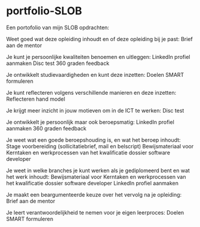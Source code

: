 # portfolio-SLOB
Een portofolio van mijn SLOB opdrachten:

Weet goed wat deze opleiding inhoudt en of deze opleiding bij je past:
Brief aan de mentor

Je kunt je persoonlijke kwaliteiten benoemen en uitleggen:
LinkedIn profiel aanmaken
Disc test
360 graden feedback

Je ontwikkelt studievaardigheden en kunt deze inzetten:
Doelen SMART formuleren

Je kunt reflecteren volgens verschillende manieren en deze inzetten:
Reflecteren hand model

Je krijgt meer inzicht in jouw motieven om in de ICT te werken:
Disc test

Je ontwikkelt je persoonlijk maar ook beroepsmatig:
LinkedIn profiel aanmaken
360 graden feedback

Je weet wat een goede beroepshouding is, en wat het beroep inhoudt:
Stage voorbereiding (sollicitatiebrief, mail en belscript)
Bewijsmateriaal voor Kerntaken en werkprocessen van het kwalificatie dossier software developer

Je weet in welke branches je kunt werken als je gediplomeerd bent en wat het werk inhoudt:
Bewijsmateriaal voor Kerntaken en werkprocessen van het kwalificatie dossier software developer
LinkedIn profiel aanmaken

Je maakt een beargumenteerde keuze over het vervolg na je opleiding:
Brief aan de mentor

Je leert verantwoordelijkheid te nemen voor je eigen leerproces:
Doelen SMART formuleren
